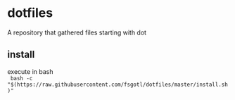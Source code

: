 # dotfiles
A repository that gathered files starting with dot

## install

execute in bash  
` bash -c "$(https://raw.githubusercontent.com/fsgotl/dotfiles/master/install.sh)"`
